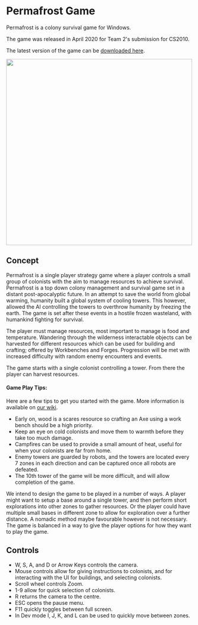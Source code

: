 # Permafrost Game
Permafrost is a colony survival game for Windows.

The game was released in April 2020 for Team 2's submission for CS2010.

The latest version of the game can be [downloaded here](https://github.com/Permafrost-Game/Permafrost/releases/latest).

<img src="https://user-images.githubusercontent.com/45512892/79803874-c3977600-835a-11ea-99f4-d194a28c3679.png" width="500" />

## Concept
Permafrost is a single player strategy game where a player controls a small group of colonists with the aim to manage resources to achieve survival. Permafrost is a top down colony management and survival game set in a distant post-apocalyptic future.
In an attempt to save the world from global warming, humanity built a global system of cooling towers. This however, allowed the AI controlling the towers to overthrow humanity by freezing the earth. The game is set after these events in a hostile frozen wasteland, with humankind fighting for survival.

The player must manage resources, most important to manage is food and temperature. Wandering through the wilderness interactable objects can be harvested for different resources which can be used for building and crafting; offered by Workbenches and Forges. Progression will be met with increased difficulty with random enemy encounters and events.

The game starts with a single colonist controlling a tower. From there the player can harvest resources.

#### Game Play Tips:
Here are a few tips to get you started with the game. More information is available on [our wiki](https://permafrost-game.github.io/wiki.html).
- Early on, wood is a scares resource so crafting an Axe using a work bench should be a high priority.
- Keep an eye on cold colonists and move them to warmth before they take too much damage.
- Campfires can be used to provide a small amount of heat, useful for when your colonists are far from home.
- Enemy towers are guarded by robots, and the towers are located every 7 zones in each direction and can be captured once all robots are defeated.
- The 10th tower of the game will be more difficult, and will allow completion of the game.

We intend to design the game to be played in a number of ways. A player might want to setup a base around a single tower, and then perform short explorations into other zones to gather resources. Or the player could have multiple small bases in different zone to allow for exploration over a further distance. A nomadic method maybe favourable however is not necessary. The game is balanced in a way to give the player options for how they want to play the game.

## Controls
- W, S, A, and D or Arrow Keys controls the camera.
- Mouse controls allow for giving instructions to colonists, and for interacting with the UI for buildings, and selecting colonists.
- Scroll wheel controls Zoom.
- 1-9 allow for quick selection of colonists.
- R returns the camera to the centre.
- ESC opens the pause menu.
- F11 quickly toggles between full screen.
- In Dev mode I, J, K, and L can be used to quickly move between zones.

